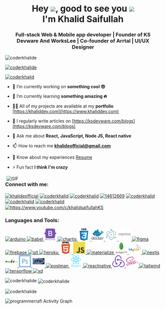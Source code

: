 <h1 align="center">Hey <img src="https://raw.githubusercontent.com/MartinHeinz/MartinHeinz/master/wave.gif" width="30px">, good to see you <img src="https://emojis.slackmojis.com/emojis/images/1531849430/4246/blob-sunglasses.gif?1531849430" width="30"/><br />I'm Khalid Saifullah</h1>
<h3 align="center">Full-stack Web & Mobile app developer | Founder of KS Devware And WorksLee | Co-founder of Arrtal | UI/UX Designer</h3>

<p align="left"> <img src="https://komarev.com/ghpvc/?username=coderkhalide&label=Profile%20views&color=0e75b6&style=flat" alt="coderkhalide" /> </p>

<p align="left"> <a href="https://github.com/ryo-ma/github-profile-trophy"><img src="https://github-profile-trophy.vercel.app/?username=coderkhalide" alt="coderkhalide" /></a> </p>

<p align="left"> <a href="https://twitter.com/coderkhalid" target="blank"><img src="https://img.shields.io/twitter/follow/coderkhalid?logo=twitter&style=for-the-badge" alt="coderkhalid" /></a> </p>

- 🔭 I’m currently working on **something cool 😎**

- 🌱 I’m currently learning **something amazing 🔥**

- 👨‍💻 All of my projects are available at my **portfolio** [https://khaliddev.com](https://www.khaliddev.com)

- 📝 I regularly write articles on [https://ksdevware.com/blogs](https://ksdevware.com/blogs)

- 💬 Ask me about **React, JavaScript, Node JS, React native**

- 📫 How to reach me **khalideofficial@gmail.com**

- 📄 Know about my experiences [Resume](https://docs.google.com/document/d/1APRM9vrs3bSMCw41v4UHBuLj1xRmBdJ0NLxxpAoWlrY/edit?usp=sharing)

- ⚡ Fun fact **I think I'm crazy**

<img align="right" alt="GIF" src="https://media.giphy.com/media/836HiJc7pgzy8iNXCn/giphy.gif" width="500" height="auto" />

<h3 align="left">Connect with me:</h3>
<p align="left">
<a href="https://codepen.io/khalideofficial" target="_blank"><img align="center" src="https://cdn.jsdelivr.net/npm/simple-icons@3.0.1/icons/codepen.svg" alt="khalideofficial" height="30" width="40" /></a>
<a href="https://twitter.com/coderkhalid" target="_blank"><img align="center" src="https://cdn.jsdelivr.net/npm/simple-icons@v3/icons/twitter.svg" alt="coderkhalid" height="30" width="40" /></a>
<a href="https://linkedin.com/in/coderkhalid" target="_blank"><img align="center" src="https://cdn.jsdelivr.net/npm/simple-icons@3.0.1/icons/linkedin.svg" alt="coderkhalid" height="30" width="40" /></a>
<a href="https://stackoverflow.com/users/14612669" target="_blank"><img align="center" src="https://cdn.jsdelivr.net/npm/simple-icons@3.0.1/icons/stackoverflow.svg" alt="14612669" height="30" width="40" /></a>
<a href="https://fb.com/coderkhalid" target="_blank"><img align="center" src="https://cdn.jsdelivr.net/npm/simple-icons@3.0.1/icons/facebook.svg" alt="coderkhalid" height="30" width="40" /></a>
<a href="https://instagram.com/coderkhalid" target="_blank"><img align="center" src="https://cdn.jsdelivr.net/npm/simple-icons@3.0.1/icons/instagram.svg" alt="coderkhalid" height="30" width="40" /></a>
<a href="https://dribbble.com/coderkhalid" target="_blank"><img align="center" src="https://cdn.jsdelivr.net/npm/simple-icons@3.1.0/icons/dribbble.svg" alt="coderkhalid" height="30" width="40" /></a>
<a href="https://www.youtube.com/c/khalidsaifullahKS" target="_blank"><img align="center" src="https://cdn.jsdelivr.net/npm/simple-icons@3.1.0/icons/youtube.svg" alt="https://www.youtube.com/c/khalidsaifullahKS" height="30" width="40" /></a>
</p>

<h3 align="left">Languages and Tools:</h3>
<p align="left"> <a href="https://www.arduino.cc/" target="_blank"> <img src="https://cdn.worldvectorlogo.com/logos/arduino-1.svg" alt="arduino" width="40" height="40"/> </a> <a href="https://babeljs.io/" target="_blank"> <img src="https://www.vectorlogo.zone/logos/babeljs/babeljs-icon.svg" alt="babel" width="40" height="40"/> </a> <a href="https://getbootstrap.com" target="_blank"> <img src="https://raw.githubusercontent.com/devicons/devicon/master/icons/bootstrap/bootstrap-plain-wordmark.svg" alt="bootstrap" width="40" height="40"/> </a> <a href="https://www.chartjs.org" target="_blank"> <img src="https://www.chartjs.org/media/logo-title.svg" alt="chartjs" width="40" height="40"/> </a> <a href="https://www.w3schools.com/css/" target="_blank"> <img src="https://raw.githubusercontent.com/devicons/devicon/master/icons/css3/css3-original-wordmark.svg" alt="css3" width="40" height="40"/> </a> <a href="https://www.docker.com/" target="_blank"> <img src="https://raw.githubusercontent.com/devicons/devicon/master/icons/docker/docker-original-wordmark.svg" alt="docker" width="40" height="40"/> </a> <a href="https://www.electronjs.org" target="_blank"> <img src="https://raw.githubusercontent.com/devicons/devicon/master/icons/electron/electron-original.svg" alt="electron" width="40" height="40"/> </a> <a href="https://expressjs.com" target="_blank"> <img src="https://raw.githubusercontent.com/devicons/devicon/master/icons/express/express-original-wordmark.svg" alt="express" width="40" height="40"/> </a> <a href="https://www.figma.com/" target="_blank"> <img src="https://www.vectorlogo.zone/logos/figma/figma-icon.svg" alt="figma" width="40" height="40"/> </a> <a href="https://firebase.google.com/" target="_blank"> <img src="https://www.vectorlogo.zone/logos/firebase/firebase-icon.svg" alt="firebase" width="40" height="40"/> </a> <a href="https://git-scm.com/" target="_blank"> <img src="https://www.vectorlogo.zone/logos/git-scm/git-scm-icon.svg" alt="git" width="40" height="40"/> </a> <a href="https://heroku.com" target="_blank"> <img src="https://www.vectorlogo.zone/logos/heroku/heroku-icon.svg" alt="heroku" width="40" height="40"/> </a> <a href="https://www.w3.org/html/" target="_blank"> <img src="https://raw.githubusercontent.com/devicons/devicon/master/icons/html5/html5-original-wordmark.svg" alt="html5" width="40" height="40"/> </a> <a href="https://developer.mozilla.org/en-US/docs/Web/JavaScript" target="_blank"> <img src="https://raw.githubusercontent.com/devicons/devicon/master/icons/javascript/javascript-original.svg" alt="javascript" width="40" height="40"/> </a> <a href="https://materializecss.com/" target="_blank"> <img src="https://raw.githubusercontent.com/prplx/svg-logos/5585531d45d294869c4eaab4d7cf2e9c167710a9/svg/materialize.svg" alt="materialize" width="40" height="40"/> </a> <a href="https://www.mongodb.com/" target="_blank"> <img src="https://raw.githubusercontent.com/devicons/devicon/master/icons/mongodb/mongodb-original-wordmark.svg" alt="mongodb" width="40" height="40"/> </a> <a href="https://www.mysql.com/" target="_blank"> <img src="https://raw.githubusercontent.com/devicons/devicon/master/icons/mysql/mysql-original-wordmark.svg" alt="mysql" width="40" height="40"/> </a> <a href="https://nextjs.org/" target="_blank"> <img src="https://cdn.worldvectorlogo.com/logos/nextjs-3.svg" alt="nextjs" width="40" height="40"/> </a> <a href="https://nodejs.org" target="_blank"> <img src="https://raw.githubusercontent.com/devicons/devicon/master/icons/nodejs/nodejs-original-wordmark.svg" alt="nodejs" width="40" height="40"/> </a> <a href="https://www.photoshop.com/en" target="_blank"> <img src="https://raw.githubusercontent.com/devicons/devicon/master/icons/photoshop/photoshop-line.svg" alt="photoshop" width="40" height="40"/> </a> <a href="https://www.php.net" target="_blank"> <img src="https://raw.githubusercontent.com/devicons/devicon/master/icons/php/php-original.svg" alt="php" width="40" height="40"/> </a> <a href="https://postman.com" target="_blank"> <img src="https://www.vectorlogo.zone/logos/getpostman/getpostman-icon.svg" alt="postman" width="40" height="40"/> </a> <a href="https://reactjs.org/" target="_blank"> <img src="https://raw.githubusercontent.com/devicons/devicon/master/icons/react/react-original-wordmark.svg" alt="react" width="40" height="40"/> </a> <a href="https://reactnative.dev/" target="_blank"> <img src="https://reactnative.dev/img/header_logo.svg" alt="reactnative" width="40" height="40"/> </a> <a href="https://redux.js.org" target="_blank"> <img src="https://raw.githubusercontent.com/devicons/devicon/master/icons/redux/redux-original.svg" alt="redux" width="40" height="40"/> </a> <a href="https://sass-lang.com" target="_blank"> <img src="https://raw.githubusercontent.com/devicons/devicon/master/icons/sass/sass-original.svg" alt="sass" width="40" height="40"/> </a> <a href="https://tailwindcss.com/" target="_blank"> <img src="https://www.vectorlogo.zone/logos/tailwindcss/tailwindcss-icon.svg" alt="tailwind" width="40" height="40"/> </a> <a href="https://www.tensorflow.org" target="_blank"> <img src="https://www.vectorlogo.zone/logos/tensorflow/tensorflow-icon.svg" alt="tensorflow" width="40" height="40"/> </a> <a href="https://www.adobe.com/products/xd.html" target="_blank"> <img src="https://cdn.worldvectorlogo.com/logos/adobe-xd.svg" alt="xd" width="40" height="40"/> </a> </p>

<p><img align="left" src="https://github-readme-stats.vercel.app/api/top-langs?username=coderkhalide&show_icons=true&locale=en&layout=compact" alt="coderkhalide" /></p>

<p>&nbsp;<img align="center" src="https://github-readme-stats.vercel.app/api?username=coderkhalide&show_icons=true&locale=en" alt="coderkhalide" /></p>

<p><img align="center" src="https://github-readme-streak-stats.herokuapp.com/?user=coderkhalide&" alt="coderkhalide" /></p>

<img alt="programmerrafi Activity Graph" src="https://activity-graph.herokuapp.com/graph?username=coderkhalide&bg_color=0D1117&color=5BCDEC&line=5BCDEC&point=FFFFFF&hide_border=true" />
